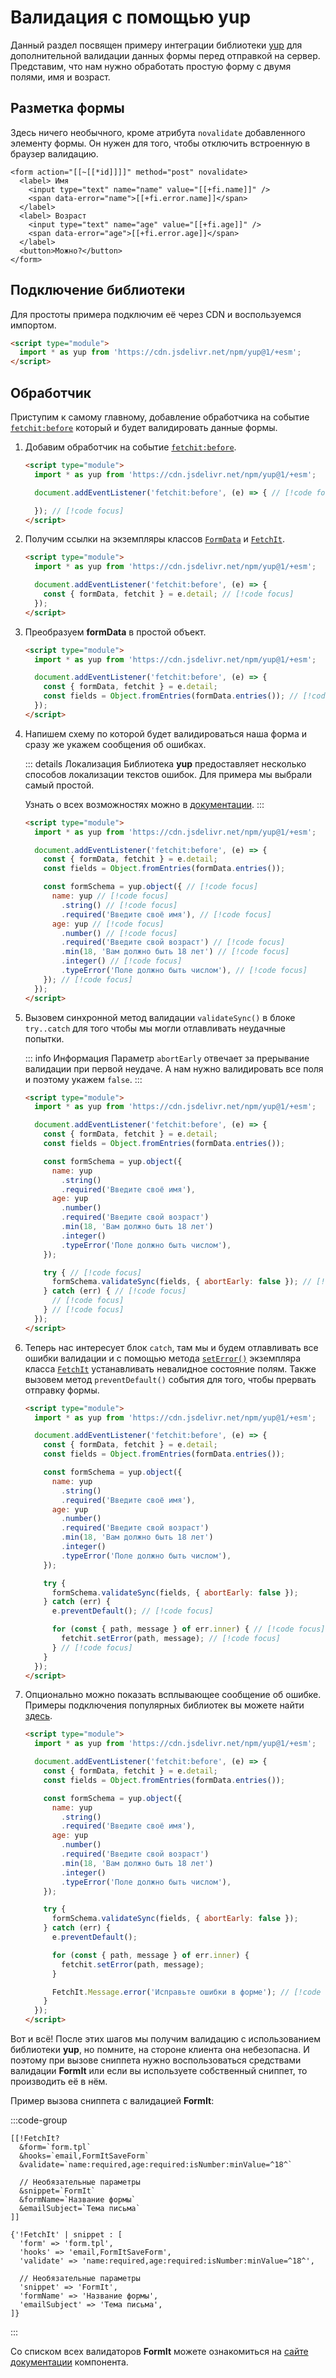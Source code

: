 # Валидация с помощью yup

Данный раздел посвящен примеру интеграции библиотеки [yup](https://github.com/jquense/yup) для дополнительной валидации данных формы перед отправкой на сервер. Представим, что нам нужно обработать простую форму с двумя полями, имя и возраст.

<!--@include: ../../parts/validation.warning.md-->

## Разметка формы

Здесь ничего необычного, кроме атрибута `novalidate` добавленного элементу формы. Он нужен для того, чтобы отключить встроенную в браузер валидацию.

```modx
<form action="[[~[[*id]]]]" method="post" novalidate>
  <label> Имя
    <input type="text" name="name" value="[[+fi.name]]" />
    <span data-error="name">[[+fi.error.name]]</span>
  </label>
  <label> Возраст
    <input type="text" name="age" value="[[+fi.age]]" />
    <span data-error="age">[[+fi.error.age]]</span>
  </label>
  <button>Можно?</button>
</form>
```

## Подключение библиотеки

Для простоты примера подключим её через CDN и воспользуемся импортом.

```html
<script type="module">
  import * as yup from 'https://cdn.jsdelivr.net/npm/yup@1/+esm';
</script>
```

## Обработчик

Приступим к самому главному, добавление обработчика на событие [`fetchit:before`](/components/fetchit/frontend/events#fetchitbefore) который и будет валидировать данные формы.

1. Добавим обработчик на событие [`fetchit:before`](/components/fetchit/frontend/events#fetchitbefore).

    ```html
    <script type="module">
      import * as yup from 'https://cdn.jsdelivr.net/npm/yup@1/+esm';

      document.addEventListener('fetchit:before', (e) => { // [!code focus]

      }); // [!code focus]
    </script>
    ```

2. Получим ссылки на экземпляры классов [`FormData`](https://developer.mozilla.org/ru/docs/Web/API/FormData) и [`FetchIt`](/components/fetchit/frontend/instance).

    ```html
    <script type="module">
      import * as yup from 'https://cdn.jsdelivr.net/npm/yup@1/+esm';

      document.addEventListener('fetchit:before', (e) => {
        const { formData, fetchit } = e.detail; // [!code focus]
      });
    </script>
    ```

3. Преобразуем **formData** в простой объект.

    ```html
    <script type="module">
      import * as yup from 'https://cdn.jsdelivr.net/npm/yup@1/+esm';

      document.addEventListener('fetchit:before', (e) => {
        const { formData, fetchit } = e.detail;
        const fields = Object.fromEntries(formData.entries()); // [!code focus]
      });
    </script>
    ```

4. Напишем схему по которой будет валидироваться наша форма и сразу же укажем сообщения об ошибках.

    ::: details Локализация
    Библиотека **yup** предоставляет несколько способов локализации текстов ошибок. Для примера мы выбрали самый простой.

    Узнать о всех возможностях можно в [документации](https://github.com/jquense/yup#error-message-customization).
    :::

    ```html
    <script type="module">
      import * as yup from 'https://cdn.jsdelivr.net/npm/yup@1/+esm';

      document.addEventListener('fetchit:before', (e) => {
        const { formData, fetchit } = e.detail;
        const fields = Object.fromEntries(formData.entries());

        const formSchema = yup.object({ // [!code focus]
          name: yup // [!code focus]
            .string() // [!code focus]
            .required('Введите своё имя'), // [!code focus]
          age: yup // [!code focus]
            .number() // [!code focus]
            .required('Введите свой возраст') // [!code focus]
            .min(18, 'Вам должно быть 18 лет') // [!code focus]
            .integer() // [!code focus]
            .typeError('Поле должно быть числом'), // [!code focus]
        }); // [!code focus]
      });
    </script>
    ```

5. Вызовем синхронной метод валидации `validateSync()` в блоке `try..catch` для того чтобы мы могли отлавливать неудачные попытки.

    ::: info Информация
    Параметр `abortEarly` отвечает за прерывание валидации при первой неудаче. А нам нужно валидировать все поля и поэтому укажем `false`.
    :::

    ```html
    <script type="module">
      import * as yup from 'https://cdn.jsdelivr.net/npm/yup@1/+esm';

      document.addEventListener('fetchit:before', (e) => {
        const { formData, fetchit } = e.detail;
        const fields = Object.fromEntries(formData.entries());

        const formSchema = yup.object({
          name: yup
            .string()
            .required('Введите своё имя'),
          age: yup
            .number()
            .required('Введите свой возраст')
            .min(18, 'Вам должно быть 18 лет')
            .integer()
            .typeError('Поле должно быть числом'),
        });

        try { // [!code focus]
          formSchema.validateSync(fields, { abortEarly: false }); // [!code focus]
        } catch (err) { // [!code focus]
          // [!code focus]
        } // [!code focus]
      });
    </script>
    ```

6. Теперь нас интересует блок `catch`, там мы и будем отлавливать все ошибки валидации и с помощью метода [`setError()`](/components/fetchit/frontend/instance#seterror) экземпляра класса [`FetchIt`](/components/fetchit/frontend/instance) устанавливать невалидное состояние полям. Также вызовем метод `preventDefault()` события для того, чтобы прервать отправку формы.

    ```html
    <script type="module">
      import * as yup from 'https://cdn.jsdelivr.net/npm/yup@1/+esm';

      document.addEventListener('fetchit:before', (e) => {
        const { formData, fetchit } = e.detail;
        const fields = Object.fromEntries(formData.entries());

        const formSchema = yup.object({
          name: yup
            .string()
            .required('Введите своё имя'),
          age: yup
            .number()
            .required('Введите свой возраст')
            .min(18, 'Вам должно быть 18 лет')
            .integer()
            .typeError('Поле должно быть числом'),
        });

        try {
          formSchema.validateSync(fields, { abortEarly: false });
        } catch (err) {
          e.preventDefault(); // [!code focus]

          for (const { path, message } of err.inner) { // [!code focus]
            fetchit.setError(path, message); // [!code focus]
          } // [!code focus]
        }
      });
    </script>
    ```

7. Опционально можно показать всплывающее сообщение об ошибке. Примеры подключения популярных библиотек вы можете найти [здесь](/components/fetchit/examples/notifications/).

    ```html
    <script type="module">
      import * as yup from 'https://cdn.jsdelivr.net/npm/yup@1/+esm';

      document.addEventListener('fetchit:before', (e) => {
        const { formData, fetchit } = e.detail;
        const fields = Object.fromEntries(formData.entries());

        const formSchema = yup.object({
          name: yup
            .string()
            .required('Введите своё имя'),
          age: yup
            .number()
            .required('Введите свой возраст')
            .min(18, 'Вам должно быть 18 лет')
            .integer()
            .typeError('Поле должно быть числом'),
        });

        try {
          formSchema.validateSync(fields, { abortEarly: false });
        } catch (err) {
          e.preventDefault();

          for (const { path, message } of err.inner) {
            fetchit.setError(path, message);
          }

          FetchIt.Message.error('Исправьте ошибки в форме'); // [!code focus]
        }
      });
    </script>
    ```

Вот и всё! После этих шагов мы получим валидацию с использованием библиотеки **yup**, но помните, на стороне клиента она небезопасна. И поэтому при вызове сниппета нужно воспользоваться средствами валидации **FormIt** или если вы используете собственный сниппет, то производить её в нём.

Пример вызова сниппета с валидацией **FormIt**:

:::code-group

```modx
[[!FetchIt?
  &form=`form.tpl`
  &hooks=`email,FormItSaveForm`
  &validate=`name:required,age:required:isNumber:minValue=^18^`

  // Необязательные параметры
  &snippet=`FormIt`
  &formName=`Название формы`
  &emailSubject=`Тема письма`
]]
```

```fenom
{'!FetchIt' | snippet : [
  'form' => 'form.tpl',
  'hooks' => 'email,FormItSaveForm',
  'validate' => 'name:required,age:required:isNumber:minValue=^18^',

  // Необязательные параметры
  'snippet' => 'FormIt',
  'formName' => 'Название формы',
  'emailSubject' => 'Тема письма',
]}
```

:::

Со списком всех валидаторов **FormIt** можете ознакомиться на [сайте документации](https://docs.modx.com/3.x/en/extras/formit/formit.validators) компонента.

